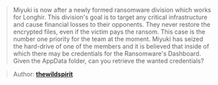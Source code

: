 > Miyuki is now after a newly formed ransomware division which works for Longhir.
> This division's goal is to target any critical infrastructure and cause financial losses to their opponents.
> They never restore the encrypted files, even if the victim pays the ransom.
> This case is the number one priority for the team at the moment.
> Miyuki has seized the hard-drive of one of the members and it is believed that inside of which there may be credentials for the Ransomware's Dashboard.
> Given the AppData folder, can you retrieve the wanted credentials?

> Author: **[thewildspirit][author-profile]**

## 

[author-profile]: https://app.hackthebox.com/users/70891

